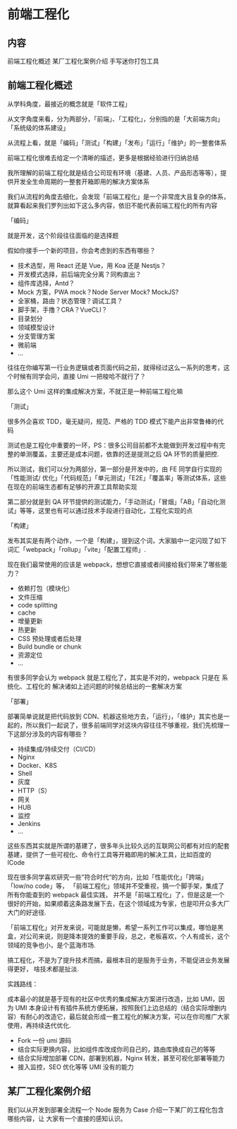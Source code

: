 # 前端工程化

## 内容

前端工程化概述
某厂工程化案例介绍
手写迷你打包工具

## 前端工程化概述

从学科角度，最接近的概念就是「软件工程」

从文字角度来看，分为两部分，「前端」、「工程化」，分别指的是「大前端方向」「系统级的体系建设」

从流程上看，就是「编码」「测试」「构建」「发布」「运行」「维护」的一整套体系

前端工程化很难去给定一个清晰的描述，更多是根据经验进行归纳总结

我所理解的前端工程化就是结合公司现有环境（基建、人员、产品形态等等），提供开发全生命周期的一整套开箱即用的解决方案体系

我们从流程的角度去细化，会发现「前端工程化」是一个非常庞大且复杂的体系，就算看起来我们罗列出如下这么多内容，依旧不能代表前端工程化的所有内容

「编码」

就是开发，这个阶段往往面临的是选择题

假如你接手一个新的项目，你会考虑到的东西有哪些？

- 技术选型，用 React 还是 Vue，用 Koa 还是 Nestjs？
- 开发模式选择，前后端完全分离？同构直出？
- 组件库选择，Antd？
- Mock 方案，PWA mock？Node Server Mock? MockJS?
- 全家桶，路由？状态管理？调试工具？
- 脚手架，手撸？CRA？VueCLI？
- 目录划分
- 领域模型设计
- 分支管理方案
- 微前端
- ...

往往在你编写第一行业务逻辑或者页面代码之前，就得经过这么一系列的思考，这个时候有同学会问，直接 Umi 一把梭哈不就行了？

那么这个 Umi 这样的集成解决方案，不就正是一种前端工程化嘛

「测试」

很多外企喜欢 TDD，毫无疑问，规范、严格的 TDD 模式下能产出非常鲁棒的代码

测试也是工程化中重要的一环，PS：很多公司目前都不太能做到开发过程中有完整的单测覆盖，主要还是成本问题，依靠的还是提测之后 QA 环节的质量把控.

所以测试，我们可以分为两部分，第一部分是开发中的，由 FE 同学自行实现的「性能测试/ 优化」「代码规范」「单元测试」「E2E」「覆盖率」等测试体系，这些在现在的前端生态都有足够的开源工具帮助实现

第二部分就是到 QA 环节提供的测试能力，「手动测试」「冒烟」「AB」「自动化测试」等等，这里也有可以通过技术手段进行自动化，工程化实现的点

「构建」

发布其实是有两个动作，一个是「构建」，提到这个词，大家脑中一定闪现了如下词汇「webpack」「rollup」「vite」「配置工程师」.

现在我们最常使用的应该是 webpack，想想它直接或者间接给我们带来了哪些能力？

- 依赖打包（模块化）
- 文件压缩
- code splitting
- cache
- 增量更新
- 热更新
- CSS 预处理或者后处理
- Build bundle or chunk
- 资源定位
- ...

有很多同学会认为 webpack 就是工程化了，其实是不对的，webpack 只是在 系统化、工程化的 解决诸如上述问题的时候总结出的一套解决方案

「部署」

部署简单说就是把代码放到 CDN、机器这些地方去，「运行」，「维护」其实也是一起的，所以我们一起说了，很多前端同学对这块内容往往不够重视，我们先梳理一下这部分涉及的内容有哪些？

- 持续集成/持续交付（CI/CD）
- Nginx
- Docker、K8S
- Shell
- 灰度
- HTTP（S）
- 网关
- HUB
- 监控
- Jenkins
- ...

这些东西其实就是所谓的基建了，很多年头比较久远的互联网公司都有对应的配套基建，提供了一些可视化、命令行工具等开箱即用的解决工具，比如百度的 ICode

现在很多同学喜欢研究一些”符合时代“的方向，比如「性能优化」「跨端」「low/no code」等， 「前端工程化」领域并不受重视，搞一个脚手架，集成了所有你能查到的 webpack 最佳实践， 并不是「前端工程化」了，但是这是一个很好的开始，如果顺着这条路发展下去，在这个领域成为专家，也是叩开众多大厂大门的好途径.

「前端工程化」对开发来说，可能就是懒，希望一系列工作可以集成，哪怕是黑盒，对公司来说，则是降本提效的重要手段，总之，老板喜欢，个人有成长，这个领域的竞争也小，是个蓝海市场.

搞工程化，不是为了提升技术而搞，最根本目的是服务于业务，不能促进业务发展得更好， 啥技术都是扯淡.

实践路线：

成本最小的就是基于现有的社区中优秀的集成解决方案进行改造，比如 UMI，因为 UMI 本身设计有有插件系统方便拓展，按照我们上边总结的（结合实际增删内容）有耐心的改造它，最后就会形成一套工程化的解决方案，可以在你司推广大家使用，再持续迭代优化.

- Fork 一份 umi 源码
- 结合实际更换内容，比如组件库改成你司自己的，路由库换成自己的等等
- 结合实际增加部署 CDN，部署到机器，Nginx 转发，甚至可视化部署等能力
- 接入监控，SEO 优化等等 UMI 没有的能力

## 某厂工程化案例介绍

我们以从开发到部署全流程一个 Node 服务为 Case 介绍一下某厂的工程化包含哪些内容，让 大家有一个直接的感知认识。
